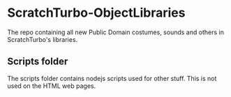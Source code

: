 # ScratchTurbo-ObjectLibraries
The repo containing all new Public Domain costumes, sounds and others in ScratchTurbo's libraries.

## Scripts folder
The scripts folder contains nodejs scripts used for other stuff.
This is not used on the HTML web pages.
